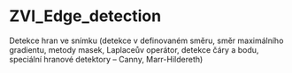# ZVI_Edge_detection
Detekce hran ve snímku (detekce v definovaném směru, směr maximálního gradientu, metody masek, Laplaceův operátor, detekce čáry a bodu, speciální hranové detektory – Canny, Marr-Hildereth)
